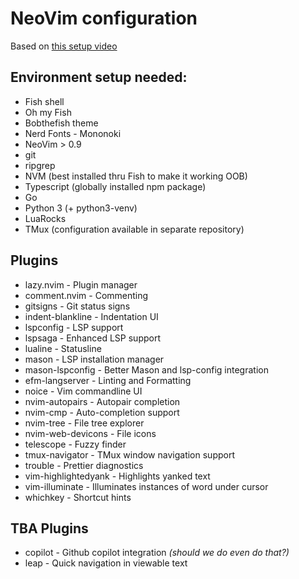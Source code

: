 # NeoVim configuration

Based on [this setup video](https://www.youtube.com/watch?v=ZjMzBd1Dqz8)

## Environment setup needed:
 - Fish shell
 - Oh my Fish
 - Bobthefish theme
 - Nerd Fonts - Mononoki
 - NeoVim > 0.9
 - git
 - ripgrep
 - NVM (best installed thru Fish to make it working OOB)
 - Typescript (globally installed npm package)
 - Go
 - Python 3 (+ python3-venv)
 - LuaRocks
 - TMux (configuration available in separate repository)

## Plugins
 - lazy.nvim - Plugin manager
 - comment.nvim - Commenting
 - gitsigns - Git status signs
 - indent-blankline - Indentation UI
 - lspconfig - LSP support
 - lspsaga - Enhanced LSP support
 - lualine - Statusline
 - mason - LSP installation manager
 - mason-lspconfig - Better Mason and lsp-config integration
 - efm-langserver - Linting and Formatting
 - noice - Vim commandline UI
 - nvim-autopairs - Autopair completion
 - nvim-cmp - Auto-completion support
 - nvim-tree - File tree explorer
 - nvim-web-devicons - File icons
 - telescope - Fuzzy finder
 - tmux-navigator - TMux window navigation support
 - trouble - Prettier diagnostics
 - vim-highlightedyank - Highlights yanked text
 - vim-illuminate - Illuminates instances of word under cursor
 - whichkey - Shortcut hints

## TBA Plugins
 - copilot - Github copilot integration *(should we do even do that?)*
 - leap - Quick navigation in viewable text
